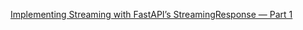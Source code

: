 [Implementing Streaming with FastAPI’s StreamingResponse — Part 1](https://noplacelikelocalhost.medium.com/implementing-streaming-with-fastapis-streamingresponse-part-1-edf4c55a4132)